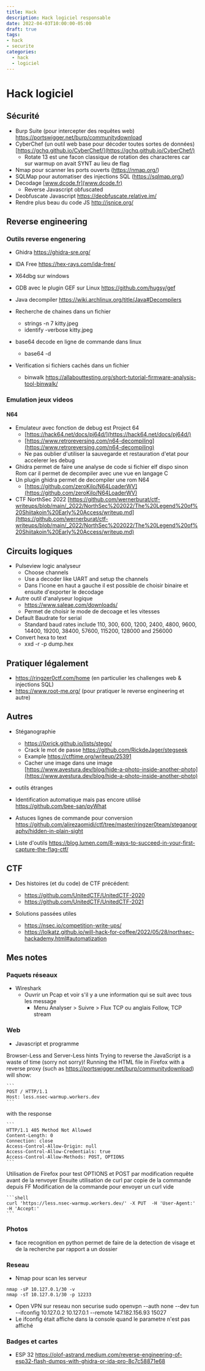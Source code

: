 ```yaml
---
title: Hack
description: Hack logiciel responsable
date: 2022-04-03T10:00:00-05:00
draft: true
tags:
- hack
- securite
categories:
  - hack
  - logiciel
---
```

# Hack logiciel

## Sécurité

* Burp Suite (pour intercepter des requêtes web) https://portswigger.net/burp/communitydownload
* CyberChef (un outil web base pour décoder toutes sortes de données) [https://gchq.github.io/CyberChef/](https://gchq.github.io/CyberChef/)
  * Rotate 13 est une facon classique de rotation des characteres car sur warmup on avait SYNT au lieu de flag
* Nmap pour scanner les ports ouverts (https://nmap.org/) 
* SQLMap pour automatiser des injections SQL (https://sqlmap.org/)
* Decodage [www.dcode.fr](www.dcode.fr)
  * Reverse Javascript obfuscated
* Deobfuscate Javascript https://deobfuscate.relative.im/
* Rendre plus beau du code JS http://jsnice.org/

## Reverse engineering

### Outils reverse engenering

* Ghidra https://ghidra-sre.org/
* IDA Free https://hex-rays.com/ida-free/
* X64dbg sur windows
* GDB avec le plugin GEF sur Linux https://github.com/hugsy/gef
* Java decompiler https://wiki.archlinux.org/title/Java#Decompilers

* Recherche de chaines dans un fichier
  * strings -n 7 kitty.jpeg
  * identify -verbose kitty.jpeg
* base64 decode en ligne de commande dans linux
  * base64 -d
* Verification si fichiers cachés dans un fichier
  * binwalk https://allabouttesting.org/short-tutorial-firmware-analysis-tool-binwalk/

### Emulation jeux videos

#### N64
* Emulateur avec fonction de debug est Project 64
  * [https://hack64.net/docs/pj64d/](https://hack64.net/docs/pj64d/)
  * [https://www.retroreversing.com/n64-decompiling](https://www.retroreversing.com/n64-decompiling)
  * Ne pas oublier d'utiliser la sauvegarde et restauration d'etat pour accelerer les debug
* Ghidra permet de faire une analyse de code si fichier elf dispo sinon Rom car il permet de decompiler avec une vue en langage C
* Un plugin ghidra permet de decompiler une rom N64
  * [https://github.com/zeroKilo/N64LoaderWV](https://github.com/zeroKilo/N64LoaderWV)
* CTF NorthSec 2022 [https://github.com/wernerburat/ctf-writeups/blob/main/_2022/NorthSec%202022/The%20Legend%20of%20Shiitakoin%20Early%20Access/writeup.md](https://github.com/wernerburat/ctf-writeups/blob/main/_2022/NorthSec%202022/The%20Legend%20of%20Shiitakoin%20Early%20Access/writeup.md)

## Circuits logiques

* Pulseview logic analyseur
  * Choose channels
  * Use a decoder like UART and setup the channels
  * Dans l'icone en haut a gauche il est possible de choisir binaire et ensuite d'exporter le decodage 
* Autre outil d'analyseur logique
  * https://www.saleae.com/downloads/
  * Permet de choisir le mode de decoage et les vitesses
* Default Baudrate for serial
  * Standard baud rates include 110, 300, 600, 1200, 2400, 4800, 9600, 14400, 19200, 38400, 57600, 115200, 128000 and 256000
* Convert hexa to text
  * xxd -r -p dump.hex


## Pratiquer légalement

* https://ringzer0ctf.com/home (en particulier les challenges web & injections SQL)
* https://www.root-me.org/ (pour pratiquer le reverse engineering et autre)

## Autres

* Stéganographie
  * https://0xrick.github.io/lists/stego/
  * Crack le mot de passe https://github.com/RickdeJager/stegseek
  * Example https://ctftime.org/writeup/25391
  * Cacher une image dans une image [https://www.avestura.dev/blog/hide-a-photo-inside-another-photo](https://www.avestura.dev/blog/hide-a-photo-inside-another-photo)

* outils étranges
 * Identification automatique mais pas encore utilisé https://github.com/bee-san/pyWhat
* Astuces lignes de commande pour conversion https://github.com/alirezaomidi/ctf/tree/master/ringzer0team/steganography/hidden-in-plain-sight


* Liste d'outils https://blog.lumen.com/8-ways-to-succeed-in-your-first-capture-the-flag-ctf/


## CTF

* Des histoires (et du code) de CTF précédent:
  * https://github.com/UnitedCTF/UnitedCTF-2020
  * https://github.com/UnitedCTF/UnitedCTF-2021

* Solutions passées utiles
  * https://nsec.io/competition-write-ups/
  * https://lolkatz.github.io/will-hack-for-coffee/2022/05/28/northsec-hackademy.html#automatization


## Mes notes

### Paquets réseaux

* Wireshark
  * Ouvrir un Pcap et voir s'il y a une information qui se suit avec tous les message
    * Menu Analyser > Suivre > Flux TCP ou anglais Follow, TCP stream

### Web

* Javascript et programme

Browser-Less and Server-Less hints
  Trying to reverse the JavaScript is a waste of time (sorry not sorry)!
  Running the HTML file in Firefox with a reverse proxy (such as https://portswigger.net/burp/communitydownload) will show:

    ```
    POST / HTTP/1.1
    Host: less.nsec-warmup.workers.dev
    ```

  with the response

    ```
    HTTP/1.1 405 Method Not Allowed
    Content-Length: 0
    Connection: close
    Access-Control-Allow-Origin: null
    Access-Control-Allow-Credentials: true
    Access-Control-Allow-Methods: POST, OPTIONS
    ```

  Utilisation de Firefox pour test OPTIONS et POST par modification requête avant de la renvoyer
  Ensuite utilisation de curl par copie de la commande depuis FF
  Modification de la commande pour envoyer un curl vide


    ```shell
    curl 'https://less.nsec-warmup.workers.dev/' -X PUT  -H 'User-Agent:' -H 'Accept:'
    ```


### Photos

* face recognition en python permet de faire de la detection de visage et de la recherche par rapport a un dossier

### Reseau

* Nmap pour scan les serveur
```shell
nmap -sP 10.127.0.1/30 -v
nmap -sT 10.127.0.1/30 -p 12233
```

* Open VPN sur reseau non securise
sudo openvpn --auth none --dev tun --ifconfig 10.127.0.2 10.127.0.1  --remote 147.182.156.93 15027
 * Le ifconfig était affiche dans la console quand le parametre n'est pas affiché

### Badges et cartes

* ESP 32 https://olof-astrand.medium.com/reverse-engineering-of-esp32-flash-dumps-with-ghidra-or-ida-pro-8c7c58871e68